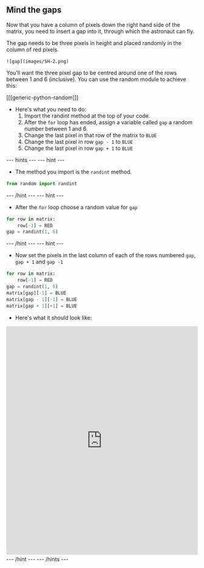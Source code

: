 ## Mind the gaps

Now that you have a column of pixels down the right hand side of the matrix, you need to insert a gap into it, through which the astronaut can fly.

The gap needs to be three pixels in height and placed randomly in the column of red pixels.

	![gap](images/SH-2.png)

You'll want the three pixel gap to be centred around one of the rows between 1 and 6 (inclusive). You can use the random module to achieve this:

[[[generic-python-random]]]

- Here's what you need to do:
  1. Import the randint method at the top of your code.
  1. After the `for` loop has ended, assign a variable called `gap` a random number between 1 and 6.
  1. Change the last pixel in that row of the matrix to `BLUE`
  1. Change the last pixel in row `gap - 1` to `BLUE`
  1. Change the last pixel in row `gap + 1` to `BLUE`
  
--- hints --- --- hint ---
- The method you import is the `randint` method.
```python
from random import randint
```
--- /hint --- --- hint ---
- After the `for` loop choose a random value for `gap`
```python
for row in matrix:
	row[-1] = RED
gap = randint(1, 6)
```
--- /hint --- --- hint ---
- Now set the pixels in the last column of each of the rows numbered `gap`, `gap + 1` and `gap -1`
```python
for row in matrix:
	row[-1] = RED
gap = randint(1, 6)
matrix[gap][-1] = BLUE
matrix[gap - 1][-1] = BLUE
matrix[gap + 1][+1] = BLUE
```
- Here's what it should look like:
<iframe src="https://trinket.io/embed/python/37ee188eb5" width="100%" height="600" frameborder="0" marginwidth="0" marginheight="0" allowfullscreen></iframe>
--- /hint --- --- /hints ---
